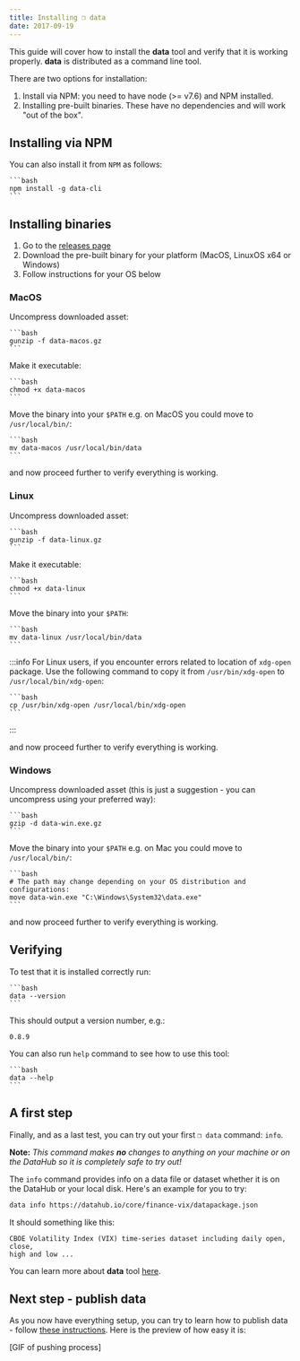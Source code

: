 ```yaml
---
title: Installing ❒ data
date: 2017-09-19
---
```


This guide will cover how to install the **data** tool and verify that it is working properly. **data** is distributed as a command line tool.

There are two options for installation:

1. Install via NPM: you need to have node (>= v7.6) and NPM installed.
2. Installing pre-built binaries. These have no dependencies and will work "out of the box".

## Installing via NPM

You can also install it from `NPM` as follows:

    ```bash
    npm install -g data-cli
    ```

## Installing binaries

1. Go to the [releases page](/download)
2. Download the pre-built binary for your platform (MacOS, LinuxOS x64 or Windows)
3. Follow instructions for your OS below

### MacOS

Uncompress downloaded asset:

    ```bash
    gunzip -f data-macos.gz
    ```

Make it executable:

    ```bash
    chmod +x data-macos
    ```

Move the binary into your `$PATH` e.g. on MacOS you could move to `/usr/local/bin/`:

    ```bash
    mv data-macos /usr/local/bin/data
    ```

and now proceed further to verify everything is working.

### Linux

Uncompress downloaded asset:

    ```bash
    gunzip -f data-linux.gz
    ```

Make it executable:

    ```bash
    chmod +x data-linux
    ```

Move the binary into your `$PATH`:

    ```bash
    mv data-linux /usr/local/bin/data
    ```

:::info
For Linux users, if you encounter errors related to location of `xdg-open` package. Use the following command to copy it from `/usr/bin/xdg-open` to `/usr/local/bin/xdg-open`:

    ```bash
    cp /usr/bin/xdg-open /usr/local/bin/xdg-open
    ```
:::

and now proceed further to verify everything is working.

### Windows

Uncompress downloaded asset (this is just a suggestion - you can uncompress using your preferred way):

    ```bash
    gzip -d data-win.exe.gz
    ```

Move the binary into your `$PATH` e.g. on Mac you could move to `/usr/local/bin/`:

    ```bash
    # The path may change depending on your OS distribution and configurations:
    move data-win.exe "C:\Windows\System32\data.exe"
    ```

and now proceed further to verify everything is working.

## Verifying

To test that it is installed correctly run:

    ```bash
    data --version
    ```

This should output a version number, e.g.:

```cli-output
0.8.9
```

You can also run `help` command to see how to use this tool:

    ```bash
    data --help
    ```

## A first step

Finally, and as a last test, you can try out your first `❒ data` command: `info`.

**Note:** *This command makes **no** changes to anything on your machine or on the DataHub so it is completely safe to try out!*

The `info` command provides info on a data file or dataset whether it is on the DataHub or your local disk. Here's an example for you to try:

```bash
data info https://datahub.io/core/finance-vix/datapackage.json
```

It should something like this:

```cli-output
CBOE Volatility Index (VIX) time-series dataset including daily open, close,
high and low ...
```

You can learn more about **data** tool [here](http://datahub.io/docs/features/data-cli).

## Next step - publish data

As you now have everything setup, you can try to learn how to publish data - follow [these instructions](https://datahub.io/docs/getting-started/publishing-data). Here is the preview of how easy it is:

[GIF of pushing process]

